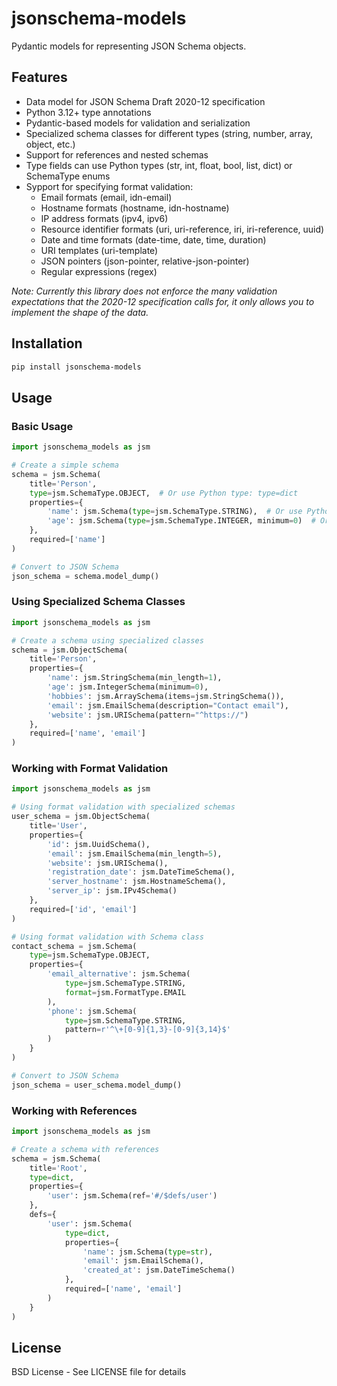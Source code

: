 # jsonschema-models

Pydantic models for representing JSON Schema objects.

## Features

- Data model for JSON Schema Draft 2020-12 specification
- Python 3.12+ type annotations
- Pydantic-based models for validation and serialization
- Specialized schema classes for different types (string, number, array, object, etc.)
- Support for references and nested schemas
- Type fields can use Python types (str, int, float, bool, list, dict) or SchemaType enums
- Sypport for specifying format validation:
  - Email formats (email, idn-email)
  - Hostname formats (hostname, idn-hostname)
  - IP address formats (ipv4, ipv6)
  - Resource identifier formats (uri, uri-reference, iri, iri-reference, uuid)
  - Date and time formats (date-time, date, time, duration)
  - URI templates (uri-template)
  - JSON pointers (json-pointer, relative-json-pointer)
  - Regular expressions (regex)

_*Note*: Currently this library does not enforce the many validation expectations that the 2020-12 specification calls for, it only allows you to implement the shape of the data._

## Installation

```bash
pip install jsonschema-models
```

## Usage

### Basic Usage

```python
import jsonschema_models as jsm

# Create a simple schema
schema = jsm.Schema(
    title='Person',
    type=jsm.SchemaType.OBJECT,  # Or use Python type: type=dict
    properties={
        'name': jsm.Schema(type=jsm.SchemaType.STRING),  # Or use Python type: type=str
        'age': jsm.Schema(type=jsm.SchemaType.INTEGER, minimum=0)  # Or use Python type: type=int
    },
    required=['name']
)

# Convert to JSON Schema
json_schema = schema.model_dump()
```

### Using Specialized Schema Classes

```python
import jsonschema_models as jsm

# Create a schema using specialized classes
schema = jsm.ObjectSchema(
    title='Person',
    properties={
        'name': jsm.StringSchema(min_length=1),
        'age': jsm.IntegerSchema(minimum=0),
        'hobbies': jsm.ArraySchema(items=jsm.StringSchema()),
        'email': jsm.EmailSchema(description="Contact email"),
        'website': jsm.URISchema(pattern="^https://")
    },
    required=['name', 'email']
)
```

### Working with Format Validation

```python
import jsonschema_models as jsm

# Using format validation with specialized schemas
user_schema = jsm.ObjectSchema(
    title='User',
    properties={
        'id': jsm.UuidSchema(),
        'email': jsm.EmailSchema(min_length=5),
        'website': jsm.URISchema(),
        'registration_date': jsm.DateTimeSchema(),
        'server_hostname': jsm.HostnameSchema(),
        'server_ip': jsm.IPv4Schema()
    },
    required=['id', 'email']
)

# Using format validation with Schema class
contact_schema = jsm.Schema(
    type=jsm.SchemaType.OBJECT,
    properties={
        'email_alternative': jsm.Schema(
            type=jsm.SchemaType.STRING,
            format=jsm.FormatType.EMAIL
        ),
        'phone': jsm.Schema(
            type=jsm.SchemaType.STRING,
            pattern=r'^\+[0-9]{1,3}-[0-9]{3,14}$'
        )
    }
)

# Convert to JSON Schema
json_schema = user_schema.model_dump()
```

### Working with References

```python
import jsonschema_models as jsm

# Create a schema with references
schema = jsm.Schema(
    title='Root',
    type=dict,
    properties={
        'user': jsm.Schema(ref='#/$defs/user')
    },
    defs={
        'user': jsm.Schema(
            type=dict,
            properties={
                'name': jsm.Schema(type=str),
                'email': jsm.EmailSchema(),
                'created_at': jsm.DateTimeSchema()
            },
            required=['name', 'email']
        )
    }
)
```

## License

BSD License - See LICENSE file for details

